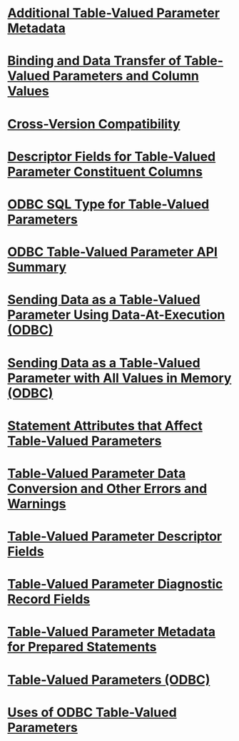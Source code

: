 # [Additional Table-Valued Parameter Metadata](additional-table-valued-parameter-metadata.md)
# [Binding and Data Transfer of Table-Valued Parameters and Column Values](binding-and-data-transfer-of-table-valued-parameters-and-column-values.md)
# [Cross-Version Compatibility](cross-version-compatibility.md)
# [Descriptor Fields for Table-Valued Parameter Constituent Columns](descriptor-fields-for-table-valued-parameter-constituent-columns.md)
# [ODBC SQL Type for Table-Valued Parameters](odbc-sql-type-for-table-valued-parameters.md)
# [ODBC Table-Valued Parameter API Summary](odbc-table-valued-parameter-api-summary.md)
# [Sending Data as a Table-Valued Parameter Using Data-At-Execution (ODBC)](sending-data-as-a-table-valued-parameter-using-data-at-execution-odbc.md)
# [Sending Data as a Table-Valued Parameter with All Values in Memory (ODBC)](sending-data-as-a-table-valued-parameter-with-all-values-in-memory-odbc.md)
# [Statement Attributes that Affect Table-Valued Parameters](statement-attributes-that-affect-table-valued-parameters.md)
# [Table-Valued Parameter Data Conversion and Other Errors and Warnings](table-valued-parameter-data-conversion-and-other-errors-and-warnings.md)
# [Table-Valued Parameter Descriptor Fields](table-valued-parameter-descriptor-fields.md)
# [Table-Valued Parameter Diagnostic Record Fields](table-valued-parameter-diagnostic-record-fields.md)
# [Table-Valued Parameter Metadata for Prepared Statements](table-valued-parameter-metadata-for-prepared-statements.md)
# [Table-Valued Parameters (ODBC)](table-valued-parameters-odbc.md)
# [Uses of ODBC Table-Valued Parameters](uses-of-odbc-table-valued-parameters.md)
